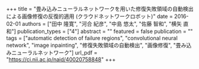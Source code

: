 +++
title = "畳み込みニューラルネットワークを用いた修復失敗領域の自動検出による画像修復の反復的適用 (クラウドネットワークロボット)"
date = 2016-02-01
authors = ["田中 隆寛", "河合 紀彦", "中島 悠太", "佐藤 智和", "横矢 直和"]
publication_types = ["4"]
abstract = ""
featured = false
publication = ""
tags = ["automatic detection of failure regions", "convolutional neural network", "image inpainting", "修復失敗領域の自動検出", "画像修復", "畳み込みニューラルネットワーク"]
url_pdf = "https://ci.nii.ac.jp/naid/40020758848"
+++

